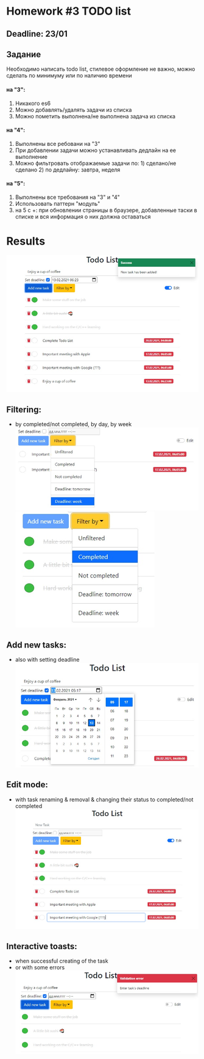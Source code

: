 # Homework #3 TODO list
## Deadline: 23/01
## Задание
Необходимо написать todo list, стилевое оформление не важно, можно сделать по минимуму или по наличию времени
#### на "3":
1. Никакого es6
1. Можно добавлять/удалять задачи из списка
1. Можно пометить выполнена/не выполнена задача из списка
#### на "4":
1. Выполнены все ребовани на "3"
1. При добавлении задачи можно устанавливать дедлайн на ее выполнение
1. Можно фильтровать отображаемые задачи по: 1) сделано/не сделано 2) по дедлайну: завтра, неделя
#### на "5":
1. Выполнены все требования на "3" и "4"
1. Использовать паттерн "модуль"
1. на 5 с +: при обновлении страницы в браузере, добавленные таски в списке и вся информация о них должна оставаться

# Results
![](screenshots/6.jpg)
## Filtering:
- by completed/not completed, by day, by week
![](screenshots/2.jpg)
![](screenshots/3.jpg)

## Add new tasks:
- also with setting deadline
![](screenshots/1.jpg)
## Edit mode:
- with task renaming & removal & changing their status to completed/not completed
![](screenshots/4.jpg)
## Interactive toasts:
- when successful creating of the task
- or with  some errors
![](screenshots/5.jpg)
